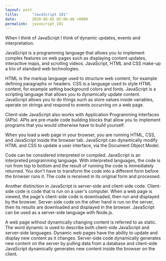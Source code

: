 ```yaml
---
layout: post
title:      "JavaScript 101"
date:       2020-06-02 02:06:40 +0000
permalink:  javascript_101
---
```


When I think of JavaScript I think of dynamic updates, events and interpretation. 

JavaScript is a programming language that allows you to implement complex features on web pages such as displaying content updates, interactive maps, and scrolling videos. JavaScript, HTML and CSS make-up a trio of standard web technologies.

HTML is the markup language used to structure web content, for example defining paragraphs or headers. CSS is a language used to style HTML content, for example setting background colors and fonts. JavaScript is a scripting language that allows you to dynamically update content. JavaScript allows you to do things such as store values inside variables, operate on strings and respond to events occurring on a web page.

Client-side JavaScript also works with Application Programming Interfaces (APIs). APIs are pre-made code building blocks that allow you to implement programs that you would otherwise have to build yourself.

When you load a web page in your browser, you are running HTML, CSS, and JavaScript inside the browser tab. JavaScript can dynamically modify HTML and CSS to update a user interface, via the Document Object Model. 

Code can be considered interpreted or compiled. JavaScript is an interpreted programming language. With interpreted languages, the code is run from top to bottom and the result of running the code is immediately returned. You don't have to transform the code into a different form before the browser runs it. The code is received in its original form and processed. 

Another distinction in JavaScript is server-side and client-side code. Client-side code is code that is run on a user's computer. When a web page is viewed, the page's client-side code is downloaded, then run and displayed by the browser. Server-side code on the other hand is run on the server, then its results are downloaded and displayed in the browser. JavaScript can be used as a server-side language with Node.js. 

A web page without dynamically changing content is referred to as static. The word dynamic is used to describe both client-side JavaScript and server-side languages. Dynamic web pages have the ability to update and display new content as it changes. Server-side code dynamically generates new content on the server by pulling data from a database and client-side JavaScript dynamically generates new content inside the browser on the client.


